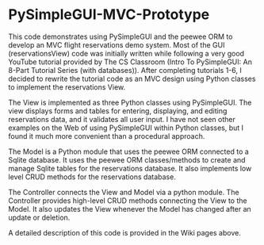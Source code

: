 # PySimpleGUI-MVC-Prototype
This code demonstrates using PySimpleGUI and the peewee ORM to develop an MVC flight reservations demo system.  Most of the GUI (reservationsView) code was initially written while following a very good YouTube tutorial provided by The CS Classroom (Intro To PySimpleGUI: An 8-Part Tutorial Series (with databases)).  After completing tutorials 1-6, I decided to rewrite the tutorial code as an MVC design using Python classes to implement the reservations View.  

The View is implemented as three Python classes using PySimpleGUI.  The view displays forms and tables for entering, displaying, and editing reservations data, and it validates all user input.  I have not seen other examples on the Web of using PySimpleGUI within Python classes, but I found it much more convenient than a procedural approach.

The Model is a Python module that uses the peewee ORM connected to a Sqlite database.  It uses the peewee ORM classes/methods to create and manage Sqlite tables for the reservations database.  It also implements low level CRUD methods for the reservations database.

The Controller connects the View and Model via a python module.  The Controller provides high-level CRUD methods connecting the View to the Model.  It also updates the View whenever the Model has changed after an update or deletion.

A detailed description of this code is provided in the Wiki pages above.
